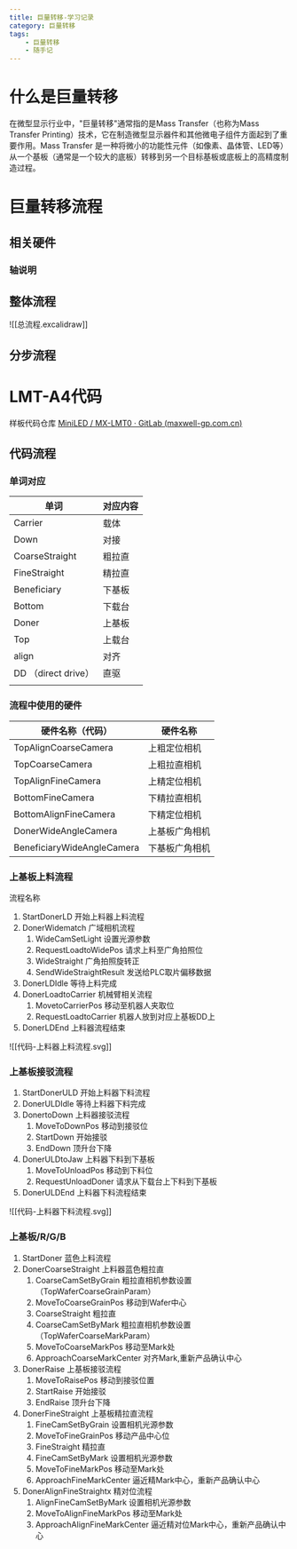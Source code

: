 ```yaml
---
title: 巨量转移-学习记录
category: 巨量转移
tags: 
	- 巨量转移
	- 随手记
---
```


# 什么是巨量转移

在微型显示行业中，"巨量转移"通常指的是Mass Transfer（也称为Mass Transfer Printing）技术，它在制造微型显示器件和其他微电子组件方面起到了重要作用。Mass Transfer 是一种将微小的功能性元件（如像素、晶体管、LED等）从一个基板（通常是一个较大的底板）转移到另一个目标基板或底板上的高精度制造过程。

# 巨量转移流程

## 相关硬件

### 轴说明

## 整体流程

![[总流程.excalidraw]]

## 分步流程


# LMT-A4代码

样板代码仓库 [MiniLED / MX-LMT0 · GitLab (maxwell-gp.com.cn)](http://nas.maxwell-gp.com.cn:4995/miniled/mx-lmt0)

## 代码流程

### 单词对应

| 单词                | 对应内容 |
| ------------------- | -------- |
| Carrier             | 载体     |
| Down                | 对接     |
| CoarseStraight      | 粗拉直   |
| FineStraight        | 精拉直   |
| Beneficiary         | 下基板   |
| Bottom              | 下载台   |
| Doner               | 上基板   |
| Top                 | 上载台   |
| align               | 对齐     |
| DD （direct drive） | 直驱     |
|                     |          |

### 流程中使用的硬件

| 硬件名称（代码）           | 硬件名称       |
| -------------------------- | -------------- |
| TopAlignCoarseCamera       | 上粗定位相机   |
| TopCoarseCamera            | 上粗拉直相机   |
| TopAlignFineCamera         | 上精定位相机   |
| BottomFineCamera           | 下精拉直相机   |
| BottomAlignFineCamera      | 下精定位相机   |
| DonerWideAngleCamera       | 上基板广角相机 |
| BeneficiaryWideAngleCamera | 下基板广角相机 |


### 上基板上料流程

流程名称
1. StartDonerLD 开始上料器上料流程
2. DonerWidematch 广域相机流程
	1. WideCamSetLight 设置光源参数
	2. RequestLoadtoWidePos 请求上料至广角拍照位
	3. WideStraight 广角拍照旋转正
	4. SendWideStraightResult 发送给PLC取片偏移数据
3. DonerLDIdle 等待上料完成
4. DonerLoadtoCarrier 机械臂相关流程
	1. MovetoCarrierPos 移动至机器人夹取位
	2. RequestLoadtoCarrier 机器人放到对应上基板DD上
5. DonerLDEnd 上料器流程结束

![[代码-上料器上料流程.svg]]

### 上基板接驳流程

1. StartDonerULD 开始上料器下料流程
2. DonerULDIdle 等待上料器下料完成
3. DonertoDown 上料器接驳流程
	1. MoveToDownPos 移动到接驳位
	2. StartDown 开始接驳
	3. EndDown 顶升台下降
4. DonerULDtoJaw 上料器下料到下基板
	1. MoveToUnloadPos 移动到下料位
	2. RequestUnloadDoner 请求从下载台上下料到下基板
5. DonerULDEnd 上料器下料流程结束

![[代码-上料器下料流程.svg]]

### 上基板/R/G/B

1. StartDoner 蓝色上料流程
2. DonerCoarseStraight 上料器蓝色粗拉直
	1. CoarseCamSetByGrain 粗拉直相机参数设置 （TopWaferCoarseGrainParam）
	2. MoveToCoarseGrainPos 移动到Wafer中心
	3. CoarseStraight 粗拉直
	4. CoarseCamSetByMark 粗拉直相机参数设置（TopWaferCoarseMarkParam）
	5. MoveToCoarseMarkPos 移动至Mark处
	6. ApproachCoarseMarkCenter 对齐Mark,重新产品确认中心
3. DonerRaise 上基板接驳流程
	1. MoveToRaisePos 移动到接驳位置
	2. StartRaise 开始接驳
	3. EndRaise 顶升台下降
4. DonerFineStraight 上基板精拉直流程
	1. FineCamSetByGrain 设置相机光源参数
	2. MoveToFineGrainPos 移动产品中心位
	3. FineStraight 精拉直
	4. FineCamSetByMark 设置相机光源参数
	5. MoveToFineMarkPos 移动至Mark处
	6. ApproachFineMarkCenter 逼近精Mark中心，重新产品确认中心
5. DonerAlignFineStraightx 精对位流程
	1. AlignFineCamSetByMark 设置相机光源参数
	2. MoveToAlignFineMarkPos 移动至Mark处
	3. ApproachAlignFineMarkCenter 逼近精对位Mark中心，重新产品确认中心

